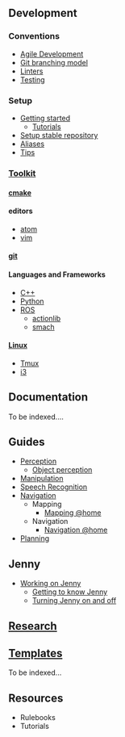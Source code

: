 ## Development
### Conventions
* [Agile Development](/development/conventions/agile-development/agile-development)
* [Git branching model](/development/conventions/git/git-branching-model)
* [Linters](/development/conventions/linters/linters)
* [Testing](/development/conventions/testing/testing)

### Setup
- [Getting started](development/setup/getting-started)
    * [Tutorials](development/setup/tutorials)
- [Setup stable repository](development/setup/setup-stable)
- [Aliases](development/setup/aliases)
- [Tips](development/setup/tips)

### [Toolkit](development/toolkit/tools)

#### [cmake](development/toolkit/cmake/cmake)

#### editors
* [atom](development/toolkit/editors/atom/atom)
* [vim](development/toolkit/editors/vim/vim)

#### [git](development/toolkit/git/git)

#### Languages and Frameworks
* [C++](development/toolkit/languages_and_frameworks/cpp/cpp)
* [Python](development/toolkit/languages_and_frameworks/python/python)
* [ROS](development/toolkit/languages_and_frameworks/ros/ros)
    * [actionlib](development/toolkit/languages_and_frameworks/ros/actionlib)
    * [smach](development/toolkit/languages_and_frameworks/ros/smach)

#### [Linux](development/toolkit/linux/linux)
* [Tmux](development/toolkit/linux/tmux/tmux)
* [i3](development/toolkit/tools#i3)

## Documentation
To be indexed....

## Guides
- [Perception](/guides/domains/perception/perception)
  - [Object perception](/guides/domains/perception/object-perception)
- [Manipulation](/guides/domains/manipulation/manipulation)
- [Speech Recognition](/guides/domains/speech/speech)
- [Navigation](/guides/domains/navigation/navigation)
  - Mapping
    - [Mapping @home](/guides/domains/navigation/mapping-athome)
  - Navigation
    - [Navigation @home](/guides/domains/navigation/navigation-athome)
- [Planning](/guides/domains/planning/planning)

## Jenny
* [Working on Jenny](/jenny/working-on-jenny)
  * [Getting to know Jenny](/jenny/getting-to-know-jenny)
  * [Turning Jenny on and off](/jenny/turning-jenny-on-and-off)

## [Research](research/research)


## [Templates](templates/templates)
To be indexed...

## Resources
* Rulebooks
* Tutorials
